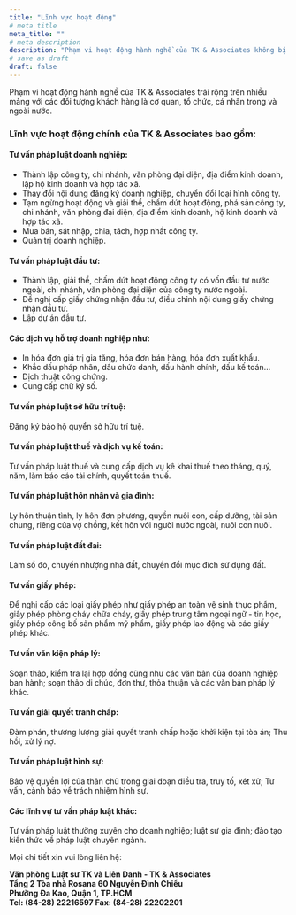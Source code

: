 ```yaml
---
title: "Lĩnh vực hoạt động"
# meta title
meta_title: ""
# meta description
description: "Phạm vi hoạt động hành nghề của TK & Associates không bị giới hạn, không bó hẹp tại các địa phương có trụ sở chính và chi nhánh như Hà Nội, thành phố Hồ Chí Minh, Hải Phòng, Hải Dương… mà trải rộng trên khắp 63 tỉnh, thành cả nước và quốc tế với các đối tượng khách hàng là cơ quan, tổ chức, cá nhân trong và ngoài nước."
# save as draft
draft: false
---
```


Phạm vi hoạt động hành nghề của TK & Associates trải rộng trên nhiều mảng với các đối tượng khách hàng là cơ quan, tổ chức, cá nhân trong và ngoài nước.

### Lĩnh vực hoạt động chính của TK & Associates bao gồm:
#### Tư vấn pháp luật doanh nghiệp:
 * Thành lập công ty, chi nhánh, văn phòng đại diện, địa điểm kinh doanh, lập hộ kinh doanh và hợp tác xã.
 * Thay đổi nội dung đăng ký doanh nghiệp, chuyển đổi loại hình công ty.
 * Tạm ngừng hoạt động và giải thể, chấm dứt hoạt động, phá sản công ty, chi nhánh, văn phòng đại diện, địa điểm kinh doanh, hộ kinh doanh và hợp tác xã.
 * Mua bán, sát nhập, chia, tách, hợp nhất công ty.
 * Quản trị doanh nghiệp.
#### Tư vấn pháp luật đầu tư:
 * Thành lập, giải thể, chấm dứt hoạt động công ty có vốn đầu tư nước ngoài, chi nhánh, văn phòng đại diện của công ty nước ngoài.
 * Đề nghị cấp giấy chứng nhận đầu tư, điều chỉnh nội dung giấy chứng nhận đầu tư.
 * Lập dự án đầu tư.
#### Các dịch vụ hỗ trợ doanh nghiệp như:
 * In hóa đơn giá trị gia tăng, hóa đơn bán hàng, hóa đơn xuất khẩu.
 * Khắc dấu pháp nhân, dấu chức danh, dấu hành chính, dấu kế toán…
 * Dịch thuật công chứng.
 * Cung cấp chữ ký số.
#### Tư vấn pháp luật sở hữu trí tuệ:
Đăng ký bảo hộ quyền sở hữu trí tuệ.
#### Tư vấn pháp luật thuế và dịch vụ kế toán:
Tư vấn pháp luật thuế và cung cấp dịch vụ kê khai thuế theo tháng, quý, năm, làm báo cáo tài chính, quyết toán thuế.
#### Tư vấn pháp luật hôn nhân và gia đình:
Ly hôn thuận tình, ly hôn đơn phương, quyền nuôi con, cấp dưỡng, tài sản chung, riêng của vợ chồng, kết hôn với người nước ngoài, nuôi con nuôi.
#### Tư vấn pháp luật đất đai:
Làm sổ đỏ, chuyển nhượng nhà đất, chuyển đổi mục đích sử dụng đất.                     
#### Tư vấn giấy phép:
Đề nghị cấp các loại giấy phép như giấy phép an toàn vệ sinh thực phẩm, giấy phép phòng cháy chữa cháy, giấy phép trung tâm ngoại ngữ - tin học, giấy phép công bố sản phẩm mỹ phẩm, giấy phép lao động và các giấy phép khác.
#### Tư vấn văn kiện pháp lý:
Soạn thảo, kiểm tra lại hợp đồng cũng như các văn bản của doanh nghiệp ban hành; soạn thảo di chúc, đơn thư, thỏa thuận và các văn bản pháp lý khác.
#### Tư vấn giải quyết tranh chấp:
Đàm phán, thương lượng giải quyết tranh chấp hoặc khởi kiện tại tòa án; Thu hồi, xử lý nợ.
#### Tư vấn pháp luật hình sự:
Bảo vệ quyền lợi của thân chủ trong giai đoạn điều tra, truy tố, xét xử; Tư vấn, cảnh báo về trách nhiệm hình sự.
#### Các lĩnh vự tư vấn pháp luật khác:
Tư vấn pháp luật thường xuyên cho doanh nghiệp; luật sư gia đình; đào tạo kiến thức về pháp luật chuyên ngành.

Mọi chi tiết xin vui lòng liên hệ:

**Văn phòng Luật sư TK và Liên Danh - TK & Associates**\
**Tầng 2 Tòa nhà Rosana 60 Nguyễn Đình Chiểu**\
**Phường Đa Kao, Quận 1, TP.HCM**\
**Tel: (84-28) 22216597  Fax: (84-28) 22202201**